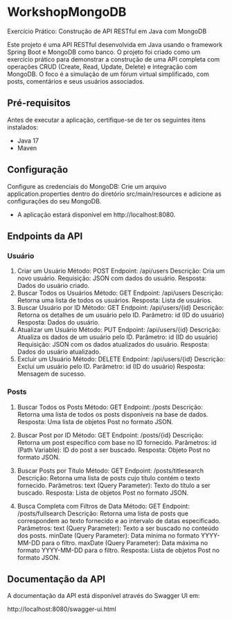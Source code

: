 # WorkshopMongoDB
 Exercício Prático: Construção de API RESTful em Java com MongoDB

Este projeto é uma API RESTful desenvolvida em Java usando o framework Spring Boot e MongoDB como banco. O projeto foi criado como um exercício prático para demonstrar a construção de uma API completa com operações CRUD (Create, Read, Update, Delete) e integração com MongoDB. O foco é a simulação de um fórum virtual simplificado, com posts, comentários e seus usuários associados.

## Pré-requisitos
Antes de executar a aplicação, certifique-se de ter os seguintes itens instalados:
- Java 17
- Maven

## Configuração
Configure as credenciais do MongoDB:
Crie um arquivo application.properties dentro do diretório src/main/resources e adicione as configurações do seu MongoDB.

- A aplicação estará disponível em http://localhost:8080.

## Endpoints da API

### Usuário 
1. Criar um Usuário
    Método: POST
    Endpoint: /api/users
    Descrição: Cria um novo usuário.
    Requisição: JSON com dados do usuário.
    Resposta: Dados do usuário criado.
2. Buscar Todos os Usuários
    Método: GET
    Endpoint: /api/users
    Descrição: Retorna uma lista de todos os usuários.
    Resposta: Lista de usuários.
3. Buscar Usuário por ID
    Método: GET
    Endpoint: /api/users/{id}
    Descrição: Retorna os detalhes de um usuário pelo ID.
    Parâmetro: id (ID do usuário)
    Resposta: Dados do usuário.
4. Atualizar um Usuário
    Método: PUT
    Endpoint: /api/users/{id}
    Descrição: Atualiza os dados de um usuário pelo ID.
    Parâmetro: id (ID do usuário)
    Requisição: JSON com os dados atualizados do usuário.
    Resposta: Dados do usuário atualizado.
5. Excluir um Usuário
    Método: DELETE
    Endpoint: /api/users/{id}
    Descrição: Exclui um usuário pelo ID.
    Parâmetro: id (ID do usuário)
    Resposta: Mensagem de sucesso.

### Posts
1. Buscar Todos os Posts
    Método: GET
    Endpoint: /posts
    Descrição: Retorna uma lista de todos os posts disponíveis na base de dados.
    Resposta: Uma lista de objetos Post no formato JSON.

2. Buscar Post por ID
    Método: GET
    Endpoint: /posts/{id}
    Descrição: Retorna um post específico com base no ID fornecido.
    Parâmetros:
    id (Path Variable): ID do post a ser buscado.
    Resposta: Objeto Post no formato JSON.

3. Buscar Posts por Título
    Método: GET
    Endpoint: /posts/titlesearch
    Descrição: Retorna uma lista de posts cujo título contém o texto fornecido.
    Parâmetros:
        text (Query Parameter): Texto do título a ser buscado.
    Resposta: Lista de objetos Post no formato JSON.

4. Busca Completa com Filtros de Data
    Método: GET
    Endpoint: /posts/fullsearch
    Descrição: Retorna uma lista de posts que correspondem ao texto fornecido e ao intervalo de datas especificado.
    Parâmetros:
        text (Query Parameter): Texto a ser buscado no conteúdo dos posts.
        minDate (Query Parameter): Data mínima no formato YYYY-MM-DD para o filtro.
        maxDate (Query Parameter): Data máxima no formato YYYY-MM-DD para o filtro.
    Resposta: Lista de objetos Post no formato JSON.

## Documentação da API
A documentação da API está disponível através do Swagger UI em:

http://localhost:8080/swagger-ui.html